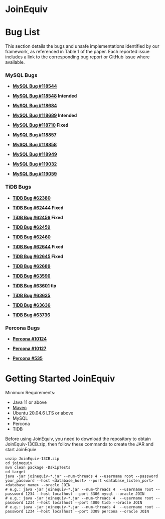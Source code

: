 # JoinEquiv

# Bug List

This section details the bugs and unsafe implementations identified by our framework, as referenced in Table 1 of the paper. Each reported issue includes a link to the corresponding bug report or GitHub issue where available.

### MySQL Bugs

*   **[MySQL Bug #118544](https://bugs.mysql.com/bug.php?id=118544)**

*   **[MySQL Bug #118548](https://bugs.mysql.com/bug.php?id=118548) Intended**

*   **[MySQL Bug #118684](https://bugs.mysql.com/bug.php?id=118684)**

*   **[MySQL Bug #118689](https://bugs.mysql.com/bug.php?id=118689) Intended**

*   **[MySQL Bug #118710](https://bugs.mysql.com/bug.php?id=118710) Fixed**

*   **[MySQL Bug #118857](https://bugs.mysql.com/bug.php?id=118857)**

*   **[MySQL Bug #118858](https://bugs.mysql.com/bug.php?id=118858)**

*   **[MySQL Bug #118949](https://bugs.mysql.com/bug.php?id=118949)**

*   **[MySQL Bug #119032](https://bugs.mysql.com/bug.php?id=119032)**

*   **[MySQL Bug #119059](https://bugs.mysql.com/bug.php?id=119059)**

### TiDB Bugs
*   **[TiDB Bug #62380](https://github.com/pingcap/tidb/issues/62380)**

*   **[TiDB Bug #62444](https://github.com/pingcap/tidb/issues/62444) Fixed**

*   **[TiDB Bug #62456](https://github.com/pingcap/tidb/issues/62456) Fixed**

*   **[TiDB Bug #62459](https://github.com/pingcap/tidb/issues/62459)**

*   **[TiDB Bug #62460](https://github.com/pingcap/tidb/issues/62460)**

*   **[TiDB Bug #62644](https://github.com/pingcap/tidb/issues/62644) Fixed**

*   **[TiDB Bug #62645](https://github.com/pingcap/tidb/issues/62645) Fixed**

*   **[TiDB Bug #62689](https://github.com/pingcap/tidb/issues/62689)**

*   **[TiDB Bug #63596](https://github.com/pingcap/tidb/issues/63596)**

*   **[TiDB Bug #63601](https://github.com/pingcap/tidb/issues/63601) tlp**

*   **[TiDB Bug #63635](https://github.com/pingcap/tidb/issues/63635)**

*   **[TiDB Bug #63636](https://github.com/pingcap/tidb/issues/63636)**

*   **[TiDB Bug #63736](https://github.com/pingcap/tidb/issues/63736)**

### Percona Bugs
*   **[Percona #10124](https://perconadev.atlassian.net/browse/PS-10124)**

*   **[Percona #10127](https://perconadev.atlassian.net/browse/PS-10127)**

*   **[Percona #535](https://perconadev.atlassian.net/browse/DISTMYSQL-535)**

# Getting Started JoinEquiv
Minimum Requirements:
* Java 11 or above
* [Maven](https://maven.apache.org/)
* Ubuntu 20.04.6 LTS or above
* MySQL
* Percona
* TiDB

Before using JoinEquiv, you need to download the repository to obtain JoinEquiv-13CB.zip, then follow these commands to create the JAR and start JoinEquiv
```shell
unzip JoinEquiv-13CB.zip
cd joinequiv
mvn clean package -DskipTests
cd target
java -jar joinequiv-*.jar --num-threads 4 --username root --password your_password --host <database_host> --port <database_listen_port> <database_name> --oracle JOIN
# e.g.: java -jar joinequiv-*.jar --num-threads 4  --username root --password 1234 --host localhost --port 3306 mysql --oracle JOIN
# e.g.: java -jar joinequiv-*.jar --num-threads 4  --username root --password 1234 --host localhost --port 4000 tidb --oracle JOIN
# e.g.: java -jar joinequiv-*.jar --num-threads 4  --username root --password 1234 --host localhost --port 3309 percona --oracle JOIN
```

